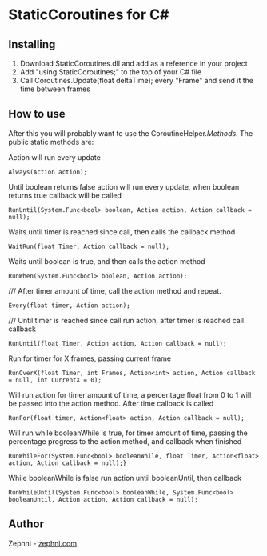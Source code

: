 # StaticCoroutines for C#

## Installing

1. Download StaticCoroutines.dll and add as a reference in your project
2. Add "using StaticCoroutines;" to the top of your C# file
3. Call Coroutines.Update(float deltaTime); every "Frame" and send it the time between frames


## How to use

After this you will probably want to use the CoroutineHelper.*Methods*. The public static methods are:


Action will run every update

```
Always(Action action);
```

Until boolean returns false action will run every update, when boolean returns true callback will be called

```
RunUntil(System.Func<bool> boolean, Action action, Action callback = null);
```

Waits until timer is reached since call, then calls the callback method

```
WaitRun(float Timer, Action callback = null);
```

Waits until boolean is true, and then calls the action method

```
RunWhen(System.Func<bool> boolean, Action action);
```

/// After timer amount of time, call the action method and repeat.

```
Every(float timer, Action action);
```

/// Until timer is reached since call run action, after timer is reached call callback

```
RunUntil(float Timer, Action action, Action callback = null);
```

Run for timer for X frames, passing current frame

```
RunOverX(float Timer, int Frames, Action<int> action, Action callback = null, int CurrentX = 0);
```

Will run action for timer amount of time, a percentage float from 0 to 1 will be passed into the action method. After time callback is called

```
RunFor(float timer, Action<float> action, Action callback = null);
```

Will run while booleanWhile is true, for timer amount of time, passing the percentage progress to the action method, and callback when finished

```
RunWhileFor(System.Func<bool> booleanWhile, float Timer, Action<float> action, Action callback = null);}
```

While booleanWhile is false run action until booleanUntil, then callback

```
RunWhileUntil(System.Func<bool> booleanWhile, System.Func<bool> booleanUntil, Action action, Action callback = null);
```


## Author

Zephni - [zephni.com](http://www.zephni.com)